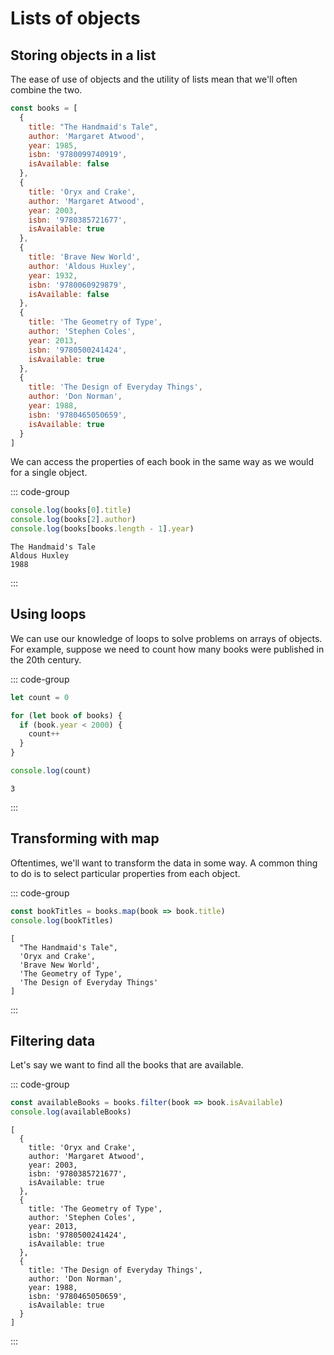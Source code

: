 # Lists of objects

<Vimeo id="912022325" />

## Storing objects in a list

The ease of use of objects and the utility of lists mean that we'll often
combine the two.

```js
const books = [
  {
    title: "The Handmaid's Tale",
    author: 'Margaret Atwood',
    year: 1985,
    isbn: '9780099740919',
    isAvailable: false
  },
  {
    title: 'Oryx and Crake',
    author: 'Margaret Atwood',
    year: 2003,
    isbn: '9780385721677',
    isAvailable: true
  },
  {
    title: 'Brave New World',
    author: 'Aldous Huxley',
    year: 1932,
    isbn: '9780060929879',
    isAvailable: false
  },
  {
    title: 'The Geometry of Type',
    author: 'Stephen Coles',
    year: 2013,
    isbn: '9780500241424',
    isAvailable: true
  },
  {
    title: 'The Design of Everyday Things',
    author: 'Don Norman',
    year: 1988,
    isbn: '9780465050659',
    isAvailable: true
  }
]
```

We can access the properties of each book in the same way as we would for a
single object.

::: code-group

```js
console.log(books[0].title)
console.log(books[2].author)
console.log(books[books.length - 1].year)
```

```console [output]
The Handmaid's Tale
Aldous Huxley
1988
```

:::

## Using loops

We can use our knowledge of loops to solve problems on arrays of objects. For
example, suppose we need to count how many books were published in the 20th
century.

::: code-group

```js
let count = 0

for (let book of books) {
  if (book.year < 2000) {
    count++
  }
}

console.log(count)
```

```console [output]
3
```

:::

## Transforming with map

Oftentimes, we'll want to transform the data in some way. A common thing to do
is to select particular properties from each object.

::: code-group

```js
const bookTitles = books.map(book => book.title)
console.log(bookTitles)
```

```console [output]
[
  "The Handmaid's Tale",
  'Oryx and Crake',
  'Brave New World',
  'The Geometry of Type',
  'The Design of Everyday Things'
]
```

:::

## Filtering data

Let's say we want to find all the books that are available.

::: code-group

```js
const availableBooks = books.filter(book => book.isAvailable)
console.log(availableBooks)
```

```console{7,14,21} [output]
[
  {
    title: 'Oryx and Crake',
    author: 'Margaret Atwood',
    year: 2003,
    isbn: '9780385721677',
    isAvailable: true
  },
  {
    title: 'The Geometry of Type',
    author: 'Stephen Coles',
    year: 2013,
    isbn: '9780500241424',
    isAvailable: true
  },
  {
    title: 'The Design of Everyday Things',
    author: 'Don Norman',
    year: 1988,
    isbn: '9780465050659',
    isAvailable: true
  }
]
```

:::
